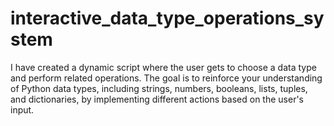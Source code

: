 # interactive_data_type_operations_system
I have created a dynamic script where the user gets to choose a data type and perform related operations. The goal is to reinforce your understanding of Python data types, including strings, numbers, booleans, lists, tuples, and dictionaries, by implementing different actions based on the user's input.
